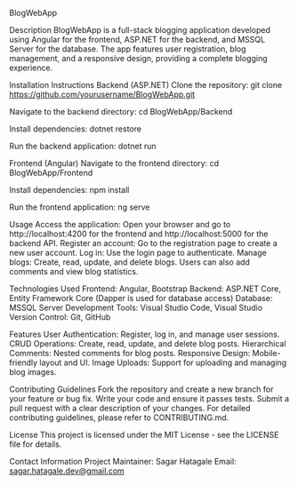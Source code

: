 BlogWebApp

Description
BlogWebApp is a full-stack blogging application developed using Angular for the frontend, ASP.NET for the backend, and MSSQL Server for the database. The app features user registration, blog management, and a responsive design, providing a complete blogging experience.

Installation Instructions
Backend (ASP.NET)
Clone the repository:
git clone https://github.com/yourusername/BlogWebApp.git

Navigate to the backend directory:
cd BlogWebApp/Backend

Install dependencies:
dotnet restore

Run the backend application:
dotnet run

Frontend (Angular)
Navigate to the frontend directory:
cd BlogWebApp/Frontend

Install dependencies:
npm install

Run the frontend application:
ng serve

Usage
Access the application: Open your browser and go to http://localhost:4200 for the frontend and http://localhost:5000 for the backend API.
Register an account: Go to the registration page to create a new user account.
Log in: Use the login page to authenticate.
Manage blogs: Create, read, update, and delete blogs. Users can also add comments and view blog statistics.

Technologies Used
Frontend: Angular, Bootstrap
Backend: ASP.NET Core, Entity Framework Core (Dapper is used for database access)
Database: MSSQL Server
Development Tools: Visual Studio Code, Visual Studio
Version Control: Git, GitHub

Features
User Authentication: Register, log in, and manage user sessions.
CRUD Operations: Create, read, update, and delete blog posts.
Hierarchical Comments: Nested comments for blog posts.
Responsive Design: Mobile-friendly layout and UI.
Image Uploads: Support for uploading and managing blog images.

Contributing Guidelines
Fork the repository and create a new branch for your feature or bug fix.
Write your code and ensure it passes tests.
Submit a pull request with a clear description of your changes.
For detailed contributing guidelines, please refer to CONTRIBUTING.md.

License
This project is licensed under the MIT License - see the LICENSE file for details.

Contact Information
Project Maintainer: Sagar Hatagale
Email: sagar.hatagale.dev@gmail.com 
